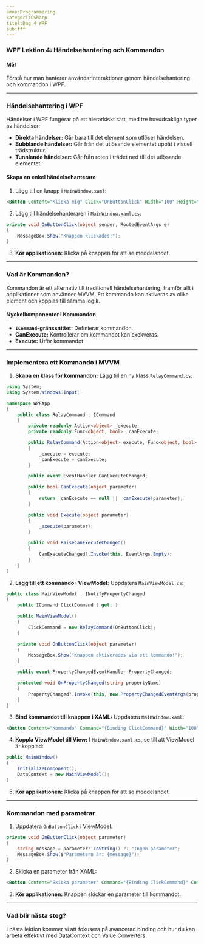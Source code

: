 ```yaml
---
ämne:Programmering
kategori:CSharp
titel:Dag 4 WPF
sub:fff
---
```

### WPF Lektion 4: Händelsehantering och Kommandon

#### **Mål**
Förstå hur man hanterar användarinteraktioner genom händelsehantering och kommandon i WPF.

---

### **Händelsehantering i WPF**
Händelser i WPF fungerar på ett hierarkiskt sätt, med tre huvudsakliga typer av händelser:
- **Direkta händelser:** Går bara till det element som utlöser händelsen.
- **Bubblande händelser:** Går från det utlösande elementet uppåt i visuell trädstruktur.
- **Tunnlande händelser:** Går från roten i trädet ned till det utlösande elementet.

#### **Skapa en enkel händelsehanterare**
1. Lägg till en knapp i `MainWindow.xaml`:

```xml
<Button Content="Klicka mig" Click="OnButtonClick" Width="100" Height="50" />
```

2. Lägg till händelsehanteraren i `MainWindow.xaml.cs`:

```csharp
private void OnButtonClick(object sender, RoutedEventArgs e)
{
    MessageBox.Show("Knappen klickades!");
}
```

3. **Kör applikationen:** Klicka på knappen för att se meddelandet.

---

### **Vad är Kommandon?**
Kommandon är ett alternativ till traditionell händelsehantering, framför allt i applikationer som använder MVVM. Ett kommando kan aktiveras av olika element och kopplas till samma logik.

#### **Nyckelkomponenter i Kommandon**
- **`ICommand`-gränssnittet:** Definierar kommandon.
- **CanExecute:** Kontrollerar om kommandot kan exekveras.
- **Execute:** Utför kommandot.

---

### **Implementera ett Kommando i MVVM**

1. **Skapa en klass för kommandon:**
   Lägg till en ny klass `RelayCommand.cs`:

```csharp
using System;
using System.Windows.Input;

namespace WPFApp
{
    public class RelayCommand : ICommand
    {
        private readonly Action<object> _execute;
        private readonly Func<object, bool> _canExecute;

        public RelayCommand(Action<object> execute, Func<object, bool> canExecute = null)
        {
            _execute = execute;
            _canExecute = canExecute;
        }

        public event EventHandler CanExecuteChanged;

        public bool CanExecute(object parameter)
        {
            return _canExecute == null || _canExecute(parameter);
        }

        public void Execute(object parameter)
        {
            _execute(parameter);
        }

        public void RaiseCanExecuteChanged()
        {
            CanExecuteChanged?.Invoke(this, EventArgs.Empty);
        }
    }
}
```

2. **Lägg till ett kommando i ViewModel:**
   Uppdatera `MainViewModel.cs`:

```csharp
public class MainViewModel : INotifyPropertyChanged
{
    public ICommand ClickCommand { get; }

    public MainViewModel()
    {
        ClickCommand = new RelayCommand(OnButtonClick);
    }

    private void OnButtonClick(object parameter)
    {
        MessageBox.Show("Knappen aktiverades via ett kommando!");
    }

    public event PropertyChangedEventHandler PropertyChanged;

    protected void OnPropertyChanged(string propertyName)
    {
        PropertyChanged?.Invoke(this, new PropertyChangedEventArgs(propertyName));
    }
}
```

3. **Bind kommandot till knappen i XAML:**
   Uppdatera `MainWindow.xaml`:

```xml
<Button Content="Kommando" Command="{Binding ClickCommand}" Width="100" Height="50" />
```

4. **Koppla ViewModel till View:**
   I `MainWindow.xaml.cs`, se till att ViewModel är kopplad:

```csharp
public MainWindow()
{
    InitializeComponent();
    DataContext = new MainViewModel();
}
```

5. **Kör applikationen:** Klicka på knappen för att se meddelandet.

---

### **Kommandon med parametrar**
1. Uppdatera `OnButtonClick` i ViewModel:

```csharp
private void OnButtonClick(object parameter)
{
    string message = parameter?.ToString() ?? "Ingen parameter";
    MessageBox.Show($"Parametern är: {message}");
}
```

2. Skicka en parameter från XAML:

```xml
<Button Content="Skicka parameter" Command="{Binding ClickCommand}" CommandParameter="Hej WPF" />
```

3. **Kör applikationen:** Knappen skickar en parameter till kommandot.

---

### **Vad blir nästa steg?**
I nästa lektion kommer vi att fokusera på avancerad binding och hur du kan arbeta effektivt med DataContext och Value Converters.
